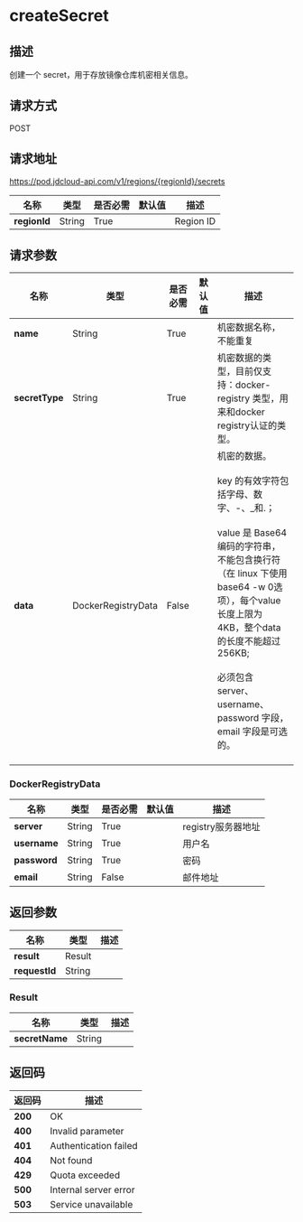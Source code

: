 # createSecret


## 描述
创建一个 secret，用于存放镜像仓库机密相关信息。


## 请求方式
POST

## 请求地址
https://pod.jdcloud-api.com/v1/regions/{regionId}/secrets

|名称|类型|是否必需|默认值|描述|
|---|---|---|---|---|
|**regionId**|String|True| |Region ID|

## 请求参数
|名称|类型|是否必需|默认值|描述|
|---|---|---|---|---|
|**name**|String|True| |机密数据名称，不能重复<br>|
|**secretType**|String|True| |机密数据的类型，目前仅支持：docker-registry 类型，用来和docker registry认证的类型。<br>|
|**data**|DockerRegistryData|False| |机密的数据。<br><br>key 的有效字符包括字母、数字、-、_和.； <br><br>value 是 Base64 编码的字符串，不能包含换行符（在 linux 下使用 base64 -w 0选项），每个value长度上限为4KB，整个data的长度不能超过256KB; <br><br>必须包含server、username、password 字段，email 字段是可选的。<br><br>|

### DockerRegistryData
|名称|类型|是否必需|默认值|描述|
|---|---|---|---|---|
|**server**|String|True| |registry服务器地址|
|**username**|String|True| |用户名|
|**password**|String|True| |密码|
|**email**|String|False| |邮件地址|

## 返回参数
|名称|类型|描述|
|---|---|---|
|**result**|Result| |
|**requestId**|String| |

### Result
|名称|类型|描述|
|---|---|---|
|**secretName**|String| |

## 返回码
|返回码|描述|
|---|---|
|**200**|OK|
|**400**|Invalid parameter|
|**401**|Authentication failed|
|**404**|Not found|
|**429**|Quota exceeded|
|**500**|Internal server error|
|**503**|Service unavailable|
